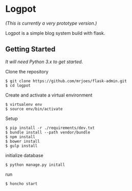 # Logpot
_(This is currently a very prototype version.)_

Logpot is a simple blog system build with flask.

## Getting Started
_It will need Python 3.x to get started._

Clone the repository
```
$ git clone https://github.com/mrjoes/flask-admin.git
$ cd logpot
```

Create and activate a virtual environment
```
$ virtualenv env
$ source env/bin/activate
```

Setup
```
$ pip install -r ./requirements/dev.txt
$ bundle install --path vendor/bundle
$ npm install
$ bower install
$ gulp install
```

initialize database
```
$ python manage.py initall
```

run
```
$ honcho start
```

